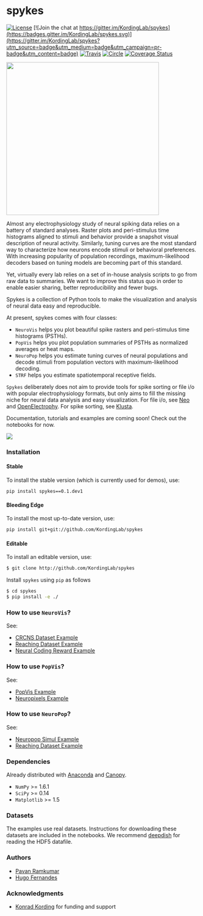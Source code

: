 # spykes

[![License](https://img.shields.io/badge/license-MIT-blue.svg?style=flat)](https://github.com/KordingLab/spykes/blob/master/LICENSE) [![Join the chat at https://gitter.im/KordingLab/spykes](https://badges.gitter.im/KordingLab/spykes.svg)](https://gitter.im/KordingLab/spykes?utm_source=badge&utm_medium=badge&utm_campaign=pr-badge&utm_content=badge)
[![Travis](https://api.travis-ci.org/pavanramkumar/pyglmnet.svg?branch=master "Travis")](https://travis-ci.org/KordingLab/spykes)
[![Circle](https://circleci.com/gh/KordingLab/spykes/tree/master.svg?style=shield&circle-token=:circle-token)](https://circleci.com/gh/KordingLab/spykes/tree/master.svg?style=shield&circle-token=:circle-token)
[![Coverage Status](https://coveralls.io/repos/github/KordingLab/spykes/badge.svg?branch=master)](https://coveralls.io/github/KordingLab/spykes?branch=master)

<img src="spykes-logo.png" width="400" />

Almost any electrophysiology study of neural spiking data relies on a battery of standard analyses.
Raster plots and peri-stimulus time histograms aligned to stimuli and behavior provide a snapshot visual description of neural activity. Similarly, tuning curves are the most standard way to characterize how neurons encode stimuli or behavioral preferences. With increasing popularity of population recordings, maximum-likelihood decoders based on tuning models are becoming part of this standard.

Yet, virtually every lab relies on a set of in-house analysis scripts to go from raw data to summaries. We want to improve this status quo in order to enable easier sharing, better reproducibility and fewer bugs.

Spykes is a collection of Python tools to make the visualization and analysis of neural data easy and reproducible.

At present, spykes comes with four classes:
- ```NeuroVis``` helps you plot beautiful spike rasters and peri-stimulus time histograms (PSTHs).
- ```PopVis``` helps you plot population summaries of PSTHs as normalized averages or heat maps.
- ```NeuroPop``` helps you estimate tuning curves of neural populations and decode stimuli from population vectors with maximum-likelihood decoding.
- ```STRF``` helps you estimate spatiotemporal receptive fields.

```Spykes``` deliberately does not aim to provide tools for spike sorting or file i/o with popular electrophysiology formats, but only aims to fill the missing niche for neural data analysis and easy visualization. For file i/o, see [Neo](http://neuralensemble.org/neo/) and [OpenElectrophy](http://neuralensemble.org/OpenElectrophy/). For spike sorting, see [Klusta](http://klusta.readthedocs.io/en/latest/).

Documentation, tutorials and examples are coming soon! Check out the notebooks for now.

![](https://github.com/KordingLab/spykes/blob/master/notebooks_examples/figures/psth_PMd_n91.png)

### Installation

#### Stable

To install the stable version (which is currently used for demos), use:

```
pip install spykes==0.1.dev1
```

#### Bleeding Edge

To install the most up-to-date version, use:

```bash
pip install git+git://github.com/KordingLab/spykes
```

#### Editable

To install an editable version, use:

```bash
$ git clone http://github.com/KordingLab/spykes
```

Install `spykes` using `pip` as follows

```bash
$ cd spykes
$ pip install -e ./
```

### How to use ```NeuroVis```?

See:
- [CRCNS Dataset Example](http://kordinglab.com/spykes/auto_examples/plot_crcns_dataset_example.html#sphx-glr-auto-examples-plot-crcns-dataset-example-py)
- [Reaching Dataset Example](http://kordinglab.com/spykes/auto_examples/plot_reaching_dataset_example.html#sphx-glr-auto-examples-plot-reaching-dataset-example-py)
- [Neural Coding Reward Example](http://kordinglab.com/spykes/auto_examples/plot_neural_coding_reward_example.html#sphx-glr-auto-examples-plot-neural-coding-reward-example-py)

### How to use ```PopVis```?
See:
- [PopVis Example](http://kordinglab.com/spykes/auto_examples/plot_popvis_example.html#sphx-glr-auto-examples-plot-popvis-example-py)
- [Neuropixels Example](http://kordinglab.com/spykes/auto_examples/plot_neuropixels_example.html#sphx-glr-auto-examples-plot-neuropixels-example-py)

### How to use ```NeuroPop```?

See:
- [Neuropop Simul Example](http://kordinglab.com/spykes/auto_examples/plot_neuropop_simul_example.html#sphx-glr-auto-examples-plot-neuropop-simul-example-py)
- [Reaching Dataset Example](http://kordinglab.com/spykes/auto_examples/plot_reaching_dataset_example.html#sphx-glr-auto-examples-plot-reaching-dataset-example-py)

### Dependencies

Already distributed with [Anaconda](https://www.continuum.io/downloads) and [Canopy](https://www.enthought.com/products/canopy/).
- ```NumPy``` >= 1.6.1
- ```SciPy``` >= 0.14
- ```Matplotlib``` >= 1.5

### Datasets

The examples use real datasets. Instructions for downloading these datasets are included in the notebooks. We recommend [deepdish](https://github.com/uchicago-cs/deepdish) for reading the HDF5 datafile.

### Authors

* [Pavan Ramkumar](http:/github.com/pavanramkumar)
* [Hugo Fernandes](http:/github.com/hugoguh)

### Acknowledgments

* [Konrad Kording](http://kordinglab.com) for funding and support
